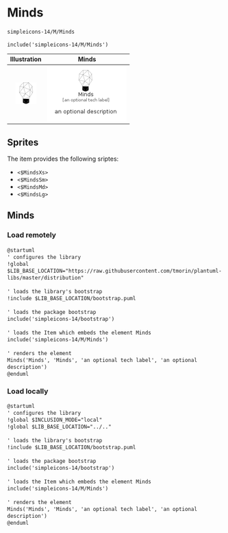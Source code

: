 # Minds


```text
simpleicons-14/M/Minds
```

```text
include('simpleicons-14/M/Minds')
```



| Illustration | Minds |
| :---: | :---: |
| ![illustration for Illustration](../../simpleicons-14/M/Minds.png) | ![illustration for Minds](../../simpleicons-14/M/Minds.Local.png) |



## Sprites
The item provides the following sriptes:

- `<$MindsXs>`
- `<$MindsSm>`
- `<$MindsMd>`
- `<$MindsLg>`





## Minds

### Load remotely
```plantuml
@startuml
' configures the library
!global $LIB_BASE_LOCATION="https://raw.githubusercontent.com/tmorin/plantuml-libs/master/distribution"

' loads the library's bootstrap
!include $LIB_BASE_LOCATION/bootstrap.puml

' loads the package bootstrap
include('simpleicons-14/bootstrap')

' loads the Item which embeds the element Minds
include('simpleicons-14/M/Minds')

' renders the element
Minds('Minds', 'Minds', 'an optional tech label', 'an optional description')
@enduml
```

### Load locally
```plantuml
@startuml
' configures the library
!global $INCLUSION_MODE="local"
!global $LIB_BASE_LOCATION="../.."

' loads the library's bootstrap
!include $LIB_BASE_LOCATION/bootstrap.puml

' loads the package bootstrap
include('simpleicons-14/bootstrap')

' loads the Item which embeds the element Minds
include('simpleicons-14/M/Minds')

' renders the element
Minds('Minds', 'Minds', 'an optional tech label', 'an optional description')
@enduml
```

